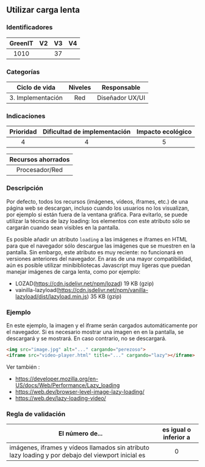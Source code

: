 ## Utilizar carga lenta

 ### Identificadores

 | GreenIT | V2 | V3 | V4 |
 |:--------:|:-----:|:-----:|:-----:|
 | 1010 | | 37 | |

 ### Categorías

 | Ciclo de vida | Niveles | Responsable |
 |:-----------------:|:-------:|:--------------:|
 | 3. Implementación | Red | Diseñador UX/UI |

 ### Indicaciones

 | Prioridad | Dificultad de implementación | Impacto ecológico |
 |:---------:|:-------------------------:|:-----------------:|
 | 4 | 4 | 5 |

 | Recursos ahorrados |
 |:---------------------------------------------------------:|
 | Procesador/Red |

 ### Descripción

Por defecto, todos los recursos (imágenes, vídeos, iframes, etc.) de una página web se descargan, incluso cuando 
los usuarios no los visualizan, por ejemplo si están fuera de la ventana gráfica. Para evitarlo, se puede utilizar la
técnica de lazy loading: los elementos con este atributo sólo se cargarán cuando sean visibles en la pantalla.

Es posible añadir un atributo `loading` a las imágenes e iframes en HTML para que el navegador sólo descargue las imágenes
que se muestren en la pantalla. Sin embargo, este atributo es muy reciente: no funcionará en versiones anteriores del navegador.
En aras de una mayor compatibilidad, aún es posible utilizar minibibliotecas Javascript muy ligeras que puedan manejar
imágenes de carga lenta, como por ejemplo:
 - LOZAD(https://cdn.jsdelivr.net/npm/lozad) 19 KB (gzip)
 - vainilla-lazyload(https://cdn.jsdelivr.net/npm/vanilla-lazyload/dist/lazyload.min.js) 35 KB (gzip)

 ### Ejemplo

En este ejemplo, la imagen y el iframe serán cargados automáticamente por el navegador. Si es necesario mostrar una imagen en
en la pantalla, se descargará y se mostrará. En caso contrario, no se descargará.

 ```html
 <img src="image.jpg" alt="..." cargando="perezoso">
 <iframe src="video-player.html" title="..." cargando="lazy"></iframe>
 ```

 Ver también :
 - https://developer.mozilla.org/en-US/docs/Web/Performance/Lazy_loading
 - https://web.dev/browser-level-image-lazy-loading/
 - https://web.dev/lazy-loading-video/

 ### Regla de validación

 | El número de... | es igual o inferior a |
 |-------------------------------------------------------------------------------------------------------|:--------------------:|
 | imágenes, iframes y vídeos llamados sin atributo lazy loading y por debajo del viewport inicial es |          0           |
